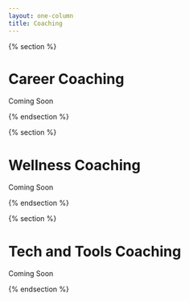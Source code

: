 ```yaml
---
layout: one-column
title: Coaching
---
```


{% section %}

# Career Coaching

Coming Soon

{% endsection %}

{% section %}

# Wellness Coaching

Coming Soon

{% endsection %}

{% section %}

# Tech and Tools Coaching

Coming Soon

{% endsection %}
